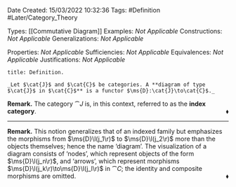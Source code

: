 <div class="topSpace"></div>

Date Created: 15/03/2022 10:32:36
Tags: #Definition #Later/Category_Theory

Types: [[Commutative Diagram]]
Examples: _Not Applicable_
Constructions: _Not Applicable_
Generalizations: _Not Applicable_

Properties: _Not Applicable_
Sufficiencies: _Not Applicable_
Equivalences: _Not Applicable_
Justifications: _Not Applicable_

``` ad-Definition
title: Definition.

_Let $\cat{J}$ and $\cat{C}$ be categories. A **diagram of type $\cat{J}$ in $\cat{C}$** is a functor $\ms{D}:\cat{J}\to\cat{C}$._

```

**Remark.** The category $\cat{J}$ is, in this context, referred to as the **index category**.<span style="float:right;">$\blacklozenge$</span>

---

**Remark.** This notion generalizes that of an indexed family but emphasizes the morphisms from $\ms{D}\l(j_1\r)$ to $\ms{D}\l(j_2\r)$ more than the objects themselves; hence the name $\textrm{`}$diagram$\textrm{'}$. The visualization of a diagram consists of $\textrm{`}$nodes$\textrm{'}$, which represent objects of the form $\ms{D}\l(j_n\r)$, and $\textrm{`}$arrows$\textrm{'}$, which represent morphisms $\ms{D}\l(j_k\r)\to\ms{D}\l(j_l\r)$ in $\cat{C}$; the identity and composite morphisms are omitted.<span style="float:right;">$\blacklozenge$</span>

